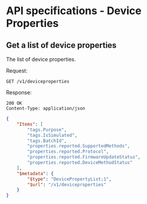 API specifications - Device Properties
======================================

## Get a list of device properties

The list of device properties.

Request:
```
GET /v1/deviceproperties
```

Response:
```
200 OK
Content-Type: application/json
```
```json
{
    "Items": [
        "tags.Purpose",
        "tags.IsSimulated",
        "tags.BatchId",
        "properties.reported.SupportedMethods",
        "properties.reported.Protocol",
        "properties.reported.FirmwareUpdateStatus",
        "properties.reported.DeviceMethodStatus"
    ],
    "$metadata": {
        "$type": "DevicePropertyList;1",
        "$url": "/v1/deviceproperties"
    }
}
```
